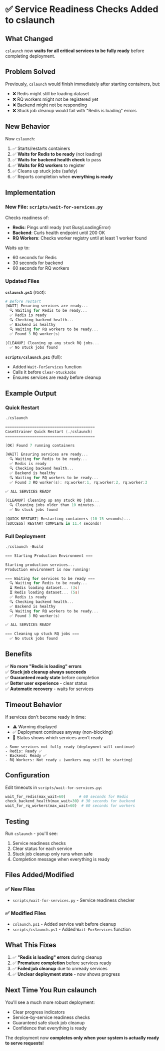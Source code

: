 # ✅ Service Readiness Checks Added to cslaunch

## What Changed

`cslaunch` now **waits for all critical services to be fully ready** before completing deployment.

## Problem Solved

Previously, `cslaunch` would finish immediately after starting containers, but:
- ❌ Redis might still be loading dataset
- ❌ RQ workers might not be registered yet
- ❌ Backend might not be responding
- ❌ Stuck job cleanup would fail with "Redis is loading" errors

## New Behavior

Now `cslaunch`:
1. ✅ Starts/restarts containers
2. ✅ **Waits for Redis to be ready** (not loading)
3. ✅ **Waits for backend health check** to pass
4. ✅ **Waits for RQ workers** to register
5. ✅ Cleans up stuck jobs (safely)
6. ✅ Reports completion when **everything is ready**

## Implementation

### New File: `scripts/wait-for-services.py`

Checks readiness of:
- **Redis**: Pings until ready (not BusyLoadingError)
- **Backend**: Curls health endpoint until 200 OK
- **RQ Workers**: Checks worker registry until at least 1 worker found

Waits up to:
- 60 seconds for Redis
- 30 seconds for backend
- 60 seconds for RQ workers

### Updated Files

**`cslaunch.ps1`** (root):
```powershell
# Before restart
[WAIT] Ensuring services are ready...
  🔍 Waiting for Redis to be ready...
  ✅ Redis is ready
  🔍 Checking backend health...
  ✅ Backend is healthy
  🔍 Waiting for RQ workers to be ready...
  ✅ Found 3 RQ worker(s)

[CLEANUP] Cleaning up any stuck RQ jobs...
  ✅ No stuck jobs found
```

**`scripts/cslaunch.ps1`** (full):
- Added `Wait-ForServices` function
- Calls it before `Clear-StuckJobs`
- Ensures services are ready before cleanup

## Example Output

### Quick Restart
```powershell
./cslaunch

========================================
CaseStrainer Quick Restart (./cslaunch)
========================================

[OK] Found 7 running containers

[WAIT] Ensuring services are ready...
  🔍 Waiting for Redis to be ready...
  ✅ Redis is ready
  🔍 Checking backend health...
  ✅ Backend is healthy
  🔍 Waiting for RQ workers to be ready...
  ✅ Found 3 RQ worker(s): rq:worker:1, rq:worker:2, rq:worker:3

✅ ALL SERVICES READY

[CLEANUP] Cleaning up any stuck RQ jobs...
  🔍 Cleaning jobs older than 10 minutes...
  ✅ No stuck jobs found

[QUICK RESTART] Restarting containers (10-15 seconds)...
[SUCCESS] RESTART COMPLETE in 11.4 seconds!
```

### Full Deployment
```powershell
./cslaunch -Build

=== Starting Production Environment ===

Starting production services...
Production environment is now running!

=== Waiting for services to be ready ===
  🔍 Waiting for Redis to be ready...
  ⏳ Redis loading dataset... (3s)
  ⏳ Redis loading dataset... (5s)
  ✅ Redis is ready
  🔍 Checking backend health...
  ✅ Backend is healthy
  🔍 Waiting for RQ workers to be ready...
  ✅ Found 3 RQ worker(s)

✅ ALL SERVICES READY

=== Cleaning up stuck RQ jobs ===
  ✅ No stuck jobs found
```

## Benefits

✅ **No more "Redis is loading" errors**  
✅ **Stuck job cleanup always succeeds**  
✅ **Guaranteed ready state** before completion  
✅ **Better user experience** - clear status  
✅ **Automatic recovery** - waits for services

## Timeout Behavior

If services don't become ready in time:
- ⚠️ Warning displayed
- ✅ Deployment continues anyway (non-blocking)
- 📝 Status shows which services aren't ready

```
⚠️ Some services not fully ready (deployment will continue)
- Redis: Ready ✅
- Backend: Ready ✅  
- RQ Workers: Not ready ⚠️ (workers may still be starting)
```

## Configuration

Edit timeouts in `scripts/wait-for-services.py`:

```python
wait_for_redis(max_wait=60)      # 60 seconds for Redis
check_backend_health(max_wait=30) # 30 seconds for backend
wait_for_rq_workers(max_wait=60)  # 60 seconds for workers
```

## Testing

Run `cslaunch` - you'll see:
1. Service readiness checks
2. Clear status for each service
3. Stuck job cleanup only runs when safe
4. Completion message when everything is ready

## Files Added/Modified

### ✅ New Files
- `scripts/wait-for-services.py` - Service readiness checker

### ✅ Modified Files
- `cslaunch.ps1` - Added service wait before cleanup
- `scripts/cslaunch.ps1` - Added `Wait-ForServices` function

## What This Fixes

1. ✅ **"Redis is loading" errors** during cleanup
2. ✅ **Premature completion** before services ready
3. ✅ **Failed job cleanup** due to unready services
4. ✅ **Unclear deployment state** - now shows progress

## Next Time You Run cslaunch

You'll see a much more robust deployment:
- Clear progress indicators
- Service-by-service readiness checks
- Guaranteed safe stuck job cleanup
- Confidence that everything is ready

The deployment now **completes only when your system is actually ready to serve requests**!
